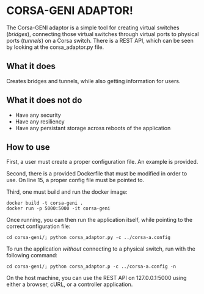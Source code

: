 # CORSA-GENI ADAPTOR!

The Corsa-GENI adaptor is a simple tool for creating virtual switches (*bridges*), connecting those virtual switches through virtual ports to physical ports (*tunnels*) on a Corsa switch. There is a REST API, which can be seen by looking at the corsa_adaptor.py file. 

## What it does

Creates bridges and tunnels, while also getting information for users.



## What it does not do

* Have any security
* Have any resiliency
* Have any persistant storage across reboots of the application

## How to use

First, a user must create a proper configuration file. An example is provided.

Second, there is a provided Dockerfile that must be modified in order to use. On line 15, a proper config file must be pointed to.

Third, one must build and run the docker image:

```
docker build -t corsa-geni .
docker run -p 5000:5000 -it corsa-geni
```

Once running, you can then run the application itself, while pointing to the correct configuration file:

```
cd corsa-geni/; python corsa_adaptor.py -c ../corsa-a.config
```

To run the application *without* connecting to a physical switch, run with the following command:

```
cd corsa-geni/; python corsa_adaptor.p -c ../corsa-a.config -n
```

On the host machine, you can use the REST API on 127.0.0.1:5000 using either a browser, cURL, or a controller application.

